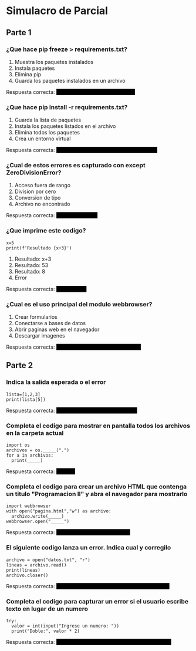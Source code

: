 # Simulacro de Parcial 
## Parte 1
### ¿Que hace pip freeze > requirements.txt?

	

 1) Muestra los paquetes instalados
 2) Instala paquetes
 3) Elimina pip
 4) Guarda los paquetes instalados en un archivo

Respuesta correcta: <span style="color: black; background: black;">Muestra los paquetes instalados
</span>
### ¿Que hace pip install -r requirements.txt?

	

 1) Guarda la lista de paquetes
 2) Instala los paquetes listados en el archivo
 3) Elimina todos los paquetes
 4) Crea un entorno virtual

Respuesta correcta: <span style="color: black; background: black;">Instala los paquetes listados en el archivo
</span>
### ¿Cual de estos errores es capturado con except ZeroDivisionError?

	

 1) Acceso fuera de rango
 2) Division por cero
 3) Conversion de tipo
 4) Archivo no encontrado

Respuesta correcta: <span style="color: black; background: black;">Division por cero
</span>
### ¿Que imprime este codigo?

	x=5
	print(f'Resultado {x+3}')

 1) Resultado: x+3
 2) Resultado: 53
 3) Resultado: 8
 4) Error

Respuesta correcta: <span style="color: black; background: black;">Resultado: 8</span>
### ¿Cual es el uso principal del modulo webbrowser?

	

 1) Crear formularios
 2) Conectarse a bases de datos
 3) Abrir paginas web en el navegador
 4) Descargar imagenes

Respuesta correcta: <span style="color: black; background: black;">Abrir paginas web en el navegador
</span>
## Parte 2
### Indica la salida esperada o el error

	lista=[1,2,3]
	print(lista[5])



Respuesta correcta: <span style="color: black; background: black;">IndexError: list index out of range
</span>
### Completa el codigo para mostrar en pantalla todos los archivos en la carpeta actual

	import os
	archivos = os._____(".")
	for a in archivos:
	  print(_____)



Respuesta correcta: <span style="color: black; background: black;">listdir, a</span>
### Completa el codigo para crear un archivo HTML que contenga un titulo "Programacion II" y abra el navegador para mostrarlo

	import webbrowser
	with open("pagina.html","w") as archivo:
	  archivo.write(_____)
	webbrowser.open("_____")



Respuesta correcta: <span style="color: black; background: black;">"Programacion II", pagina.html
</span>
### El siguiente codigo lanza un error. Indica cual y corregilo

	archivo = open("datos.txt", "r")
	lineas = archivo.read()
	print(lineas)
	archivo.closer()



Respuesta correcta: <span style="color: black; background: black;">SyntaxError: archivo.closer() -> archivo.close()
</span>
### Completa el codigo para capturar un error si el usuario escribe texto en lugar de un numero

	try:
	  valor = int(input("Ingrese un numero: "))
	  print("Doble:", valor * 2)



Respuesta correcta: <span style="color: black; background: black;">except Exception as e: print("Se ingreso texto")
</span>
